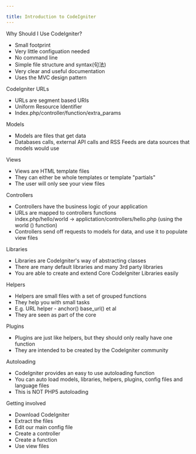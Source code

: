 ```yaml
---

title: Introduction to CodeIgniter
---
```

Why Should I Use CodeIgniter?

<ul>
  <li> Small footprint</li>
  <li> Very little configuation needed</li>
  <li> No command line</li>
  <li> Simple file structure and syntax(句法)</li>
  <li> Very clear and useful documentation</li>
  <li> Uses the MVC design pattern</li>
</ul>

CodeIgniter URLs

<ul>
  <li> URLs are segment based URIs</li>
  <li> Uniform Resource Identifier</li>
  <li> Index.php/controller/function/extra_params</li>
</ul>

Models

<ul>
  <li> Models are files that get data</li>
  <li> Databases calls, external API calls and RSS Feeds are data sources that models would use</li>
</ul>

Views

<ul>
  <li> Views are HTML template files</li>
  <li> They can either be whole templates or template "partials"</li>
  <li> The user will only see your view files</li>
</ul>

Controllers

<ul>
  <li> Controllers have the business logic of your application</li>
  <li> URLs are mapped to controllers functions</li>
  index.php/hello/world -> applictation/controllers/hello.php (using the world () function)
  <li> Controllers send off requests to models for data, and use it to populate view files</li>
</ul>

Libraries

<ul>
  <li> Libraries are CodeIgniter's way of abstracting classes</li>
  <li> There are many default libraries and many 3rd party libraries</li>
  <li> You are able to create and extend Core CodeIgniter Libraries easily</li>
</ul>

Helpers

<ul>
  <li> Helpers are small files with a set of grouped functions</li>
  <li> They help you with small tasks</li>
  <li> E.g. URL helper - anchor() base_url() et al</li>
  <li> They are seen as part of the core</li>
</ul>

Plugins

<ul>
  <li> Plugins are just like helpers, but they should only really have one function</li>
  <li> They are intended to be created by the CodeIgniter community</li>
</ul>

Autoloading

<ul>
  <li> CodeIgniter provides an easy to use autoloading function</li>
  <li> You can auto load models, libraries, helpers, plugins, config files and language files</li>
  <li> This is NOT PHP5 autoloading</li>
</ul>

Getting involved

<ul>
  <li> Download CodeIgniter</li>
  <li> Extract the files</li>
  <li> Edit our main config file</li>
  <li> Create a controller</li>
  <li> Create a function</li>
  <li> Use view files</li>
</ul>
